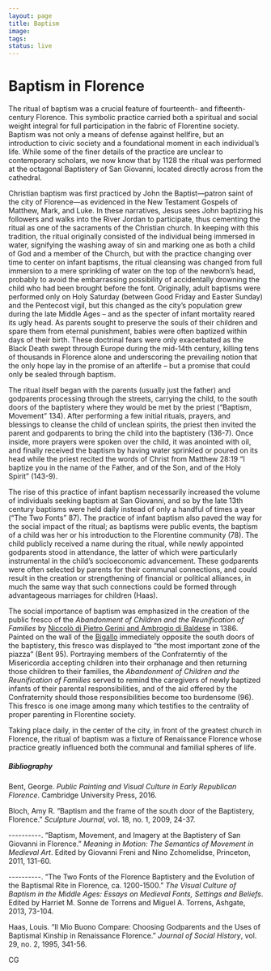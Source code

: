 ```yaml
---
layout: page
title: Baptism
image:
tags:
status: live
---
```


# Baptism in Florence  

The ritual of baptism was a crucial feature of fourteenth- and fifteenth-century Florence. This symbolic practice carried both a spiritual and social weight integral for full participation in the fabric of Florentine society. Baptism was not only a means of defense against hellfire, but an introduction to civic society and a foundational moment in each individual’s life. While some of the finer details of the practice are unclear to contemporary scholars, we now know that by 1128 the ritual was performed at the octagonal Baptistery of San Giovanni, located directly across from the cathedral.  

Christian baptism was first practiced by John the Baptist—patron saint of the city of Florence—as evidenced in the New Testament Gospels of Matthew, Mark, and Luke. In these narratives, Jesus sees John baptizing his followers and walks into the River Jordan to participate, thus cementing the ritual as one of the sacraments of the Christian church. In keeping with this tradition, the ritual originally consisted of the individual being immersed in water, signifying the washing away of sin and marking one as both a child of God and a member of the Church, but with the practice changing over time to center on infant baptisms, the ritual cleansing was changed from full immersion to a mere sprinkling of water on the top of the newborn’s head, probably to avoid the embarrassing possibility of accidentally drowning the child who had been brought before the font. Originally, adult baptisms were performed only on Holy Saturday (between Good Friday and Easter Sunday) and the Pentecost vigil, but this changed as the city’s population grew during the late Middle Ages – and as the specter of infant mortality reared its ugly head. As parents sought to preserve the souls of their children and spare them from eternal punishment, babies were often baptized within days of their birth. These doctrinal fears were only exacerbated as the Black Death swept through Europe during the mid-14th century, killing tens of thousands in Florence alone and underscoring the prevailing notion that the only hope lay in the promise of an afterlife – but a promise that could only be sealed through baptism.  

The ritual itself began with the parents (usually just the father) and godparents processing through the streets, carrying the child, to the south doors of the baptistery where they would be met by the priest (“Baptism, Movement” 134). After performing a few initial rituals, prayers, and blessings to cleanse the child of unclean spirits, the priest then invited the parent and godparents to bring the child into the baptistery (136-7). Once inside, more prayers were spoken over the child, it was anointed with oil, and finally received the baptism by having water sprinkled or poured on its head while the priest recited the words of Christ from Matthew 28:19 “I baptize you in the name of the Father, and of the Son, and of the Holy Spirit” (143-9).  

The rise of this practice of infant baptism necessarily increased the volume of individuals seeking baptism at San Giovanni, and so by the late 13th century baptisms were held daily instead of only a handful of times a year (“The Two Fonts” 87). The practice of infant baptism also paved the way for the social impact of the ritual; as baptisms were public events, the baptism of a child was her or his introduction to the Florentine community (78). The child publicly received a name during the ritual, while newly appointed godparents stood in attendance, the latter of which were particularly instrumental in the child’s socioeconomic advancement. These godparents were often selected by parents for their communal connections, and could result in the creation or strengthening of financial or political alliances, in much the same way that such connections could be formed through advantageous marriages for children (Haas).  

The social importance of baptism was emphasized in the creation of the public fresco of the *Abandonment of Children and the Reunification of Families* by [Niccolò di Pietro Gerini and Ambrogio di Baldese](http://florenceasitwas.wlu.edu/people/gerini-and-baldese.html) in 1386. Painted on the wall of the [Bigallo](http://florenceasitwas.wlu.edu/buildings/bigallo.html) immediately opposite the south doors of the baptistery, this fresco was displayed to “the most important zone of the piazza” (Bent 95). Portraying members of the Confraterntiy of the Misericordia accepting children into their orphanage and then returning those children to their families, the *Abandonment of Children and the Reunification of Families* served to remind the caregivers of newly baptized infants of their parental responsibilities, and of the aid offered by the Confraternity should those responsibilities become too burdensome (96). This fresco is one image among many which testifies to the centrality of proper parenting in Florentine society.  

Taking place daily, in the center of the city, in front of the greatest church in Florence, the ritual of baptism was a fixture of Renaissance Florence whose practice greatly influenced both the communal and familial spheres of life.  


##### Bibliography
Bent, George. *Public Painting and Visual Culture in Early Republican Florence*. Cambridge
University Press, 2016.  

Bloch, Amy R. “Baptism and the frame of the south door of the Baptistery, Florence.” *Sculpture 	Journal*, vol. 18, no. 1, 2009, 24-37.  

----------. “Baptism, Movement, and Imagery at the Baptistery of San Giovanni in Florence.”
*Meaning in Motion: The Semantics of Movement in Medieval Art*. Edited by Giovanni Freni and Nino Zchomelidse, Princeton, 2011, 131-60.  

----------. “The Two Fonts of the Florence Baptistery and the Evolution of the Baptismal Rite in
Florence, ca. 1200-1500.” *The Visual Culture of Baptism in the Middle Ages: Essays on
Medieval Fonts, Settings and Beliefs*. Edited by Harriet M. Sonne de Torrens and Miguel A. Torrens, Ashgate, 2013, 73-104.  

Haas, Louis. “Il Mio Buono Compare: Choosing Godparents and the Uses of Baptismal Kinship
in Renaissance Florence.” *Journal of Social History*, vol. 29, no. 2, 1995, 341-56.  

CG
